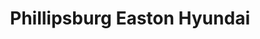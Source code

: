 ---
title: "Phillipsburg Easton Hyundai"
url: /stewartsville/phillipsburg-easton-hyundai/
shop: car
---